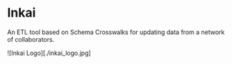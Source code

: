 # Inkai

An ETL tool based on Schema Crosswalks for updating data from a network of collaborators.

![Inkai Logo][./inkai_logo.jpg]